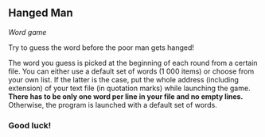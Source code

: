 ## Hanged Man

*Word game*

Try to guess the word before the poor man gets hanged!

The word you guess is picked at the beginning of each round from a certain file. You can either use a default set of words (1 000 items) or choose from your own list.
If the latter is the case, put the whole address (including extension) of your text file (in quotation marks) while launching the game.
**There has to be only one word per line in your file and no empty lines.** Otherwise, the program is launched with a default set of words.

### Good luck!